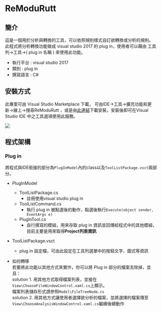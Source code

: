 # ReModuRutt

## 簡介
這是一個用於分析與轉換的工具，可以依照規則樣式自訂欲轉換或分析的規則。\
此程式將分析轉換功能做成 visual studio 2017 的 plug in，使用者可以藉由 工具列->工具->( plug in 名稱 ) 來使用此功能。

- 執行平台 : visual studio 2017 
- 類別 : plug in
- 撰寫語言 : C#

## 安裝方式
此專案可由 Visual Studio Marketplace 下載， 可由IDE->工具->擴充功能和更新->線上->搜尋ReModuRutt ，或是由[此連結](https://marketplace.visualstudio.com/items?itemName=ncupslab.ReModuRutt)下載安裝，安裝後即可在Visual Studio IDE 中之工具選項使用此服務。

![](https://i.imgur.com/FixSRoQ.png)

## 程式架構
### Plug in
將程式與IDE銜接的部分為`PlugInModel`內的class以及`ToolListPackage.vsct`兩部分。

- PlugInModel
    - ToolListPackage.cs
        - 註冊使用visual studio plug in
    - ToolListCommand.cs
        - 執行 plug in 被點選後的動作，點選後執行`Execute(object sender, EventArgs e)`
    - PlugInTool.cs
        - 自行撰寫的模組，用來存取 plug in 資訊並回傳給程式中的其他模組，目前主要是用來取得**Project列表資訊**
- ToolListPackage.vsct
    - plug in 設定檔，可由此設定在工具列選單中的按鈕文字、圖式等資訊

- 如何轉移\
若要將此功能以其他方式來實作，你可以將 Plug in 部分的檔案去除掉，並且：\
solution 1. 用其他方式取得檔案列表，並接在`View\ChooseFileWindowControl.xaml.cs`上顯示。\
            檔案列表儲存形式請參照`Model\FileTreeNode.cs`\
solution 2. 用其他方式讓使用者選擇欲分析的檔案，並將選擇的檔案傳至`View\ChooseAnalysisWindowControl.xaml.cs`繼續後續動作
